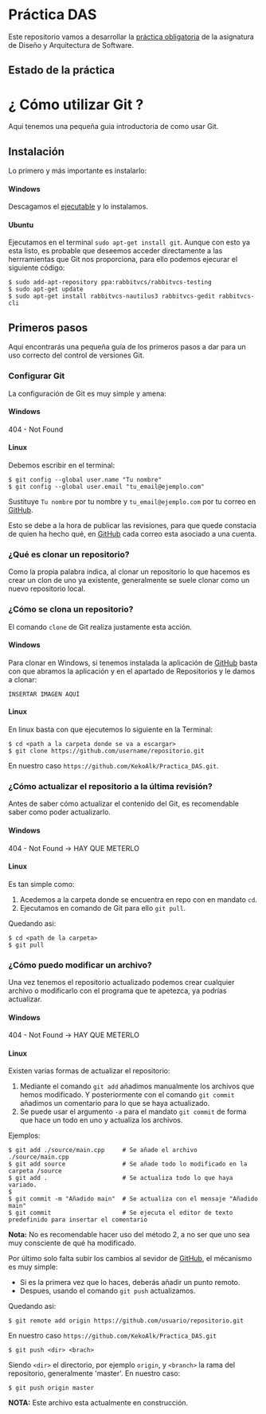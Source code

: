 Práctica DAS
============

Este repositorio vamos a desarrollar la [práctica obligatoria](https://github.com/KekoAlk/Practica_DAS/blob/master/enunciado.pdf?raw=true) de la asignatura de Diseño y Arquitectura de Software.


Estado de la práctica
---------------------

¿ Cómo utilizar Git ?
=====================
Aqui tenemos una pequeña guia introductoria de como usar Git.

Instalación
-----------

Lo primero y más importante es instalarlo:

#### Windows

Descagamos el [ejecutable](http://github-windows.s3.amazonaws.com/GitHubSetup.exe) y lo instalamos.

#### Ubuntu

Ejecutamos en el terminal `sudo apt-get install git`. Aunque con esto ya esta listo, es probable que deseemos acceder directamente a las herrramientas que Git nos proporciona, para ello podemos ejecurar el siguiente código:

    $ sudo add-apt-repository ppa:rabbitvcs/rabbitvcs-testing
    $ sudo apt-get update
    $ sudo apt-get install rabbitvcs-nautilus3 rabbitvcs-gedit rabbitvcs-cli

Primeros pasos
--------------

Aqui encontrarás una pequeña guía de los primeros pasos a dar para un uso correcto del control de versiones Git.

### Configurar Git

La configuración de Git es muy simple y amena:

#### Windows
404 - Not Found

#### Linux
Debemos escribir en el terminal:

    $ git config --global user.name "Tu nombre"
    $ git config --global user.email "tu_email@ejemplo.com"
Sustituye `Tu nombre` por tu nombre  y `tu_email@ejemplo.com` por tu correo en [GitHub](https://github.com/).

Esto se debe a la hora de publicar las revisiones, para que quede constacia de quien ha hecho qué, en [GitHub](https://github.com/) cada correo esta asociado a una cuenta.

### ¿Qué es clonar un repositorio?

Como la propia palabra indica, al clonar un repositorio lo que hacemos es crear un clon de uno ya existente, generalmente se suele clonar como un nuevo repositorio local.

### ¿Cómo se clona un repositorio?

El comando `clone` de Git realiza justamente esta acción.

#### Windows
Para clonar en Windows, si tenemos instalada la aplicación de [GitHub](https://github.com/) basta con que abramos la aplicación y en el apartado de Repositorios y le damos a clonar:

    INSERTAR IMAGEN AQUÍ

#### Linux
En linux basta con que ejecutemos lo siguiente en la Terminal:

    $ cd <path a la carpeta donde se va a escargar>
    $ git clone https://github.com/username/repositorio.git

En nuestro caso `https://github.com/KekoAlk/Practica_DAS.git`.

### ¿Cómo actualizar el repositorio a la última revisión?

Antes de saber cómo actualizar el contenido del Git, es recomendable saber como poder actualizarlo.

#### Windows
404 - Not Found -> HAY QUE METERLO

#### Linux
Es tan simple como:

1. Acedemos a la carpeta donde se encuentra en repo con en mandato `cd`.
2. Ejecutamos en comando de Git para ello `git pull`.

Quedando asi:

    $ cd <path de la carpeta>
    $ git pull

### ¿Cómo puedo modificar un archivo?

Una vez tenemos el repositorio actualizado podemos crear cualquier archivo o modificarlo con el programa que te apetezca, ya podrías actualizar.

#### Windows
404 - Not Found -> HAY QUE METERLO

#### Linux
Existen varias formas de actualizar el repositorio:

1. Mediante el comando `git add` añadimos manualmente los archivos que hemos modificado.
    Y posteriormente con el comando `git commit` añadimos un comentario para lo que se haya actualizado.
2. Se puede usar el argumento `-a` para el mandato `git commit` de forma que hace un todo en uno y actualiza los archivos.

Ejemplos:

    $ git add ./source/main.cpp     # Se añade el archivo ./source/main.cpp
    $ git add source                # Se añade todo lo modificado en la carpeta /source
    $ git add .                     # Se actualiza todo lo que haya variado.
    $
    $ git commit -m "Añadido main"  # Se actualiza con el mensaje "Añadido main"
    $ git commit                    # Se ejecuta el editor de texto predefinido para insertar el comentario
    
**Nota:** No es recomendable hacer uso del método 2, a no ser que uno sea muy consciente de qué ha modificado.

Por último solo falta subir los cambios al sevidor de [GitHub](https://github.com/), el mécanismo es muy simple:

* Si es la primera vez que lo haces, deberás añadir un punto remoto.
* Despues, usando el comando `git push` actualizamos.

Quedando asi:

    $ git remote add origin https://github.com/usuario/repositorio.git
    
En nuestro caso `https://github.com/KekoAlk/Practica_DAS.git`

    $ git push <dir> <brach>

Siendo `<dir>` el directorio, por ejemplo `origin`, y `<branch>` la rama del repositorio, generalmente 'master'. En nuestro caso:

    $ git push origin master

**NOTA:** Este archivo esta actualmente en construcción.
